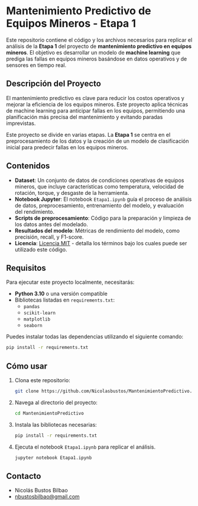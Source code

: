 # Mantenimiento Predictivo de Equipos Mineros - Etapa 1

Este repositorio contiene el código y los archivos necesarios para replicar el análisis de la **Etapa 1** del proyecto de **mantenimiento predictivo en equipos mineros**. El objetivo es desarrollar un modelo de **machine learning** que prediga las fallas en equipos mineros basándose en datos operativos y de sensores en tiempo real.

## Descripción del Proyecto

El mantenimiento predictivo es clave para reducir los costos operativos y mejorar la eficiencia de los equipos mineros. Este proyecto aplica técnicas de machine learning para anticipar fallas en los equipos, permitiendo una planificación más precisa del mantenimiento y evitando paradas imprevistas.

Este proyecto se divide en varias etapas. La **Etapa 1** se centra en el preprocesamiento de los datos y la creación de un modelo de clasificación inicial para predecir fallas en los equipos mineros.

## Contenidos
- **Dataset**: Un conjunto de datos de condiciones operativas de equipos mineros, que incluye características como temperatura, velocidad de rotación, torque, y desgaste de la herramienta.
- **Notebook Jupyter**: El notebook `Etapa1.ipynb` guía el proceso de análisis de datos, preprocesamiento, entrenamiento del modelo, y evaluación del rendimiento.
- **Scripts de preprocesamiento**: Código para la preparación y limpieza de los datos antes del modelado.
- **Resultados del modelo**: Métricas de rendimiento del modelo, como precisión, recall, y F1-score.
- **Licencia**: [Licencia MIT](#licencia) - detalla los términos bajo los cuales puede ser utilizado este código.

## Requisitos

Para ejecutar este proyecto localmente, necesitarás:

- **Python 3.10** o una versión compatible
- Bibliotecas listadas en `requirements.txt`:
  - `pandas`
  - `scikit-learn`
  - `matplotlib`
  - `seaborn`

Puedes instalar todas las dependencias utilizando el siguiente comando:

```bash
pip install -r requirements.txt
```

## Cómo usar
1. Clona este repositorio:  
   ```bash
   git clone https://github.com/Nicolasbustos/MantenimientoPredictivo.git
   ```
2. Navega al directorio del proyecto:
    ```bash
    cd MantenimientoPredictivo
    ```   
3. Instala las bibliotecas necesarias:
    ```bash
    pip install -r requirements.txt
    ```
4. Ejecuta el notebook `Etapa1.ipynb` para replicar el análisis.
    ```bash
    jupyter notebook Etapa1.ipynb
    ```

## Contacto
* Nicolás Bustos Bilbao
*  nbustosbilbao@gmail.com
